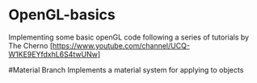 # OpenGL-basics
Implementing some basic openGL code following a series of tutorials by The Cherno [https://www.youtube.com/channel/UCQ-W1KE9EYfdxhL6S4twUNw]

#Material Branch
Implements a material system for applying to objects
